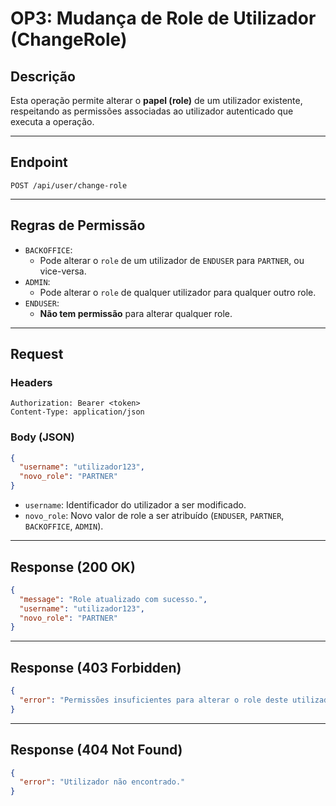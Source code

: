 # OP3: Mudança de Role de Utilizador (ChangeRole)

## Descrição

Esta operação permite alterar o **papel (role)** de um utilizador existente, respeitando as permissões associadas ao utilizador autenticado que executa a operação.

---

## Endpoint

```
POST /api/user/change-role
```

---

## Regras de Permissão

- `BACKOFFICE`:
    - Pode alterar o `role` de um utilizador de `ENDUSER` para `PARTNER`, ou vice-versa.
- `ADMIN`:
    - Pode alterar o `role` de qualquer utilizador para qualquer outro role.
- `ENDUSER`:
    - **Não tem permissão** para alterar qualquer role.

---

## Request

### Headers

```http
Authorization: Bearer <token>
Content-Type: application/json
```

### Body (JSON)

```json
{
  "username": "utilizador123",
  "novo_role": "PARTNER"
}
```

- `username`: Identificador do utilizador a ser modificado.
- `novo_role`: Novo valor de role a ser atribuído (`ENDUSER`, `PARTNER`, `BACKOFFICE`, `ADMIN`).

---

## Response (200 OK)

```json
{
  "message": "Role atualizado com sucesso.",
  "username": "utilizador123",
  "novo_role": "PARTNER"
}
```

---

## Response (403 Forbidden)

```json
{
  "error": "Permissões insuficientes para alterar o role deste utilizador."
}
```

---

## Response (404 Not Found)

```json
{
  "error": "Utilizador não encontrado."
}
```

